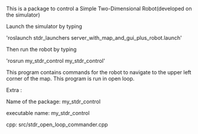 This is a package to control a Simple Two-Dimensional Robot(developed on the simulator) 

Launch the simulator by typing

'roslaunch stdr_launchers server_with_map_and_gui_plus_robot.launch'

Then run the robot by typing

'rosrun my_stdr_control my_stdr_control'

This program contains commands for the robot to navigate to the upper left corner of the map. This program is run in open loop. 



Extra :

Name of the package: my_stdr_control

executable name: my_stdr_control

cpp: src/stdr_open_loop_commander.cpp
